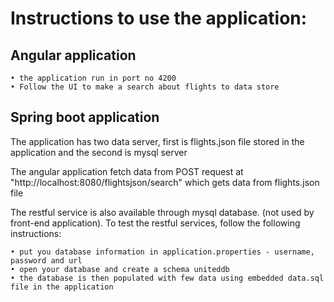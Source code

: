 # Instructions to use the application:

## Angular application
	• the application run in port no 4200
	• Follow the UI to make a search about flights to data store


## Spring boot application

The application has two data server, first is flights.json file stored in the application and the second is mysql server

The angular application fetch data from POST request at "http://localhost:8080/flightsjson/search" which gets data from flights.json file

The restful service is also available through mysql database. (not used by front-end application). To test the restful services, follow the following instructions:

	• put you database information in application.properties - username, password and url
	• open your database and create a schema uniteddb
	• the database is then populated with few data using embedded data.sql file in the application
	

